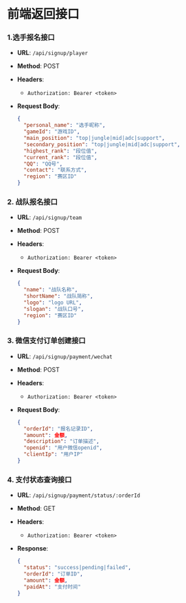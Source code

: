 # 前端返回接口

### 1.选手报名接口

- **URL**: `/api/signup/player`

- **Method**: POST

- **Headers**:

  - `Authorization: Bearer <token>`

- **Request Body**:

  ```json
  {
    "personal_name": "选手昵称",
    "gameId": "游戏ID",
    "main_position": "top|jungle|mid|adc|support",
    "secondary_position": "top|jungle|mid|adc|support",
    "highest_rank": "段位值",
    "current_rank": "段位值",
    "QQ": "QQ号",
    "contact": "联系方式",
    "region": "赛区ID"
  }
  ```

### 2. 战队报名接口

- **URL**: `/api/signup/team`

- **Method**: POST

- **Headers**:

  - `Authorization: Bearer <token>`

- **Request Body**:

  ```json
  {
    "name": "战队名称",
    "shortName": "战队简称",
    "logo": "logo URL",
    "slogan": "战队口号",
    "region": "赛区ID"
  }
  ```

### 3. 微信支付订单创建接口

- **URL**: `/api/signup/payment/wechat`

- **Method**: POST

- **Headers**:

  - `Authorization: Bearer <token>`

- **Request Body**:

  ```json
  {
    "orderId": "报名记录ID",
    "amount": 金额,
    "description": "订单描述",
    "openid": "用户微信openid",
    "clientIp": "用户IP"
  }
  ```

### 4. 支付状态查询接口

- **URL**: `/api/signup/payment/status/:orderId`

- **Method**: GET

- **Headers**:

  - `Authorization: Bearer <token>`

- **Response**:

  ```json
  {
    "status": "success|pending|failed",
    "orderId": "订单ID",
    "amount": 金额,
    "paidAt": "支付时间"
  }
  ```

